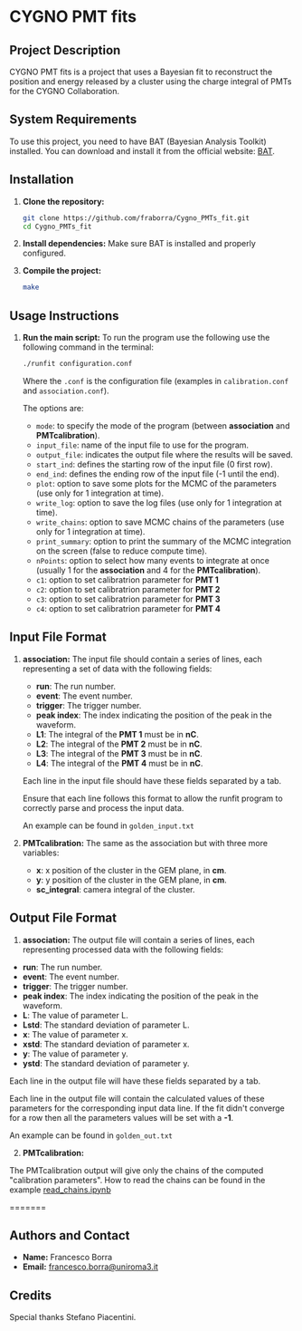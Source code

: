 # CYGNO PMT fits

## Project Description

CYGNO PMT fits is a project that uses a Bayesian fit to reconstruct the position and energy released by a cluster using the charge integral of PMTs for the CYGNO Collaboration.

## System Requirements

To use this project, you need to have BAT (Bayesian Analysis Toolkit) installed. You can download and install it from the official website: [BAT](https://bat.mpp.mpg.de).

## Installation

1. **Clone the repository:**
    ```bash
    git clone https://github.com/fraborra/Cygno_PMTs_fit.git
    cd Cygno_PMTs_fit
    ```
    
2. **Install dependencies:**
    Make sure BAT is installed and properly configured.

3. **Compile the project:**
    ```bash
    make
    ```
## Usage Instructions

1. **Run the main script:**
    To run the program use the following use the following command in the terminal: 
    ```bash
    ./runfit configuration.conf
    ```
    Where the `.conf` is the configuration file (examples in `calibration.conf` and `association.conf`).

    The options are:
    - `mode`: to specify the mode of the program (between **association** and **PMTcalibration**).
    - `input_file`: name of the input file to use for the program.
    - `output_file`: indicates the output file where the results will be saved.
    - `start_ind`: defines the starting row of the input file (0 first row).
    - `end_ind`: defines the ending row of the input file (-1 until the end).
    - `plot`: option to save some plots for the MCMC of the parameters (use only for 1 integration at time).
    - `write_log`: option to save the log files (use only for 1 integration at time).
    - `write_chains`: option to save MCMC chains of the parameters (use only for 1 integration at time).
    - `print_summary`: option to print the summary of the MCMC integration on the screen (false to reduce compute time).
    - `nPoints`: option to select how many events to integrate at once (usually 1 for the **association** and 4 for the **PMTcalibration**).
    - `c1`: option to set calibratrion parameter for **PMT 1**
    - `c2`: option to set calibratrion parameter for **PMT 2**
    - `c3`: option to set calibratrion parameter for **PMT 3**
    - `c4`: option to set calibratrion parameter for **PMT 4**


## Input File Format
1. **association:**
    The input file should contain a series of lines, each representing a set of data with the following fields:

    - **run**: The run number.
    - **event**: The event number.
    - **trigger**: The trigger number.
    - **peak index**: The index indicating the position of the peak in the waveform.
    - **L1**: The integral of the **PMT 1** must be in **nC**.
    - **L2**: The integral of the **PMT 2** must be in **nC**.
    - **L3**: The integral of the **PMT 3** must be in **nC**.
    - **L4**: The integral of the **PMT 4** must be in **nC**.

    Each line in the input file should have these fields separated by a tab.

    Ensure that each line follows this format to allow the runfit program to correctly parse and process the input data.

    An example can be found in `golden_input.txt`

1. **PMTcalibration:**
    The same as the association but with three more variables:
    - **x**: x position of the cluster in the GEM plane, in **cm**.
    - **y**: y position of the cluster in the GEM plane, in **cm**.
    - **sc_integral**: camera integral of the cluster.

## Output File Format

1. **association:**
The output file will contain a series of lines, each representing processed data with the following fields:

- **run**: The run number.
- **event**: The event number.
- **trigger**: The trigger number.
- **peak index**: The index indicating the position of the peak in the waveform.
- **L**: The value of parameter L.
- **Lstd**: The standard deviation of parameter L.
- **x**: The value of parameter x.
- **xstd**: The standard deviation of parameter x.
- **y**: The value of parameter y.
- **ystd**: The standard deviation of parameter y.

Each line in the output file will have these fields separated by a tab.

Each line in the output file will contain the calculated values of these parameters for the corresponding input data line. If the fit didn't converge for a row then all the parameters values will be set with a **-1**.

An example can be found in `golden_out.txt`

2. **PMTcalibration:**
   
The PMTcalibration output will give only the chains of the computed "calibration parameters". How to read the chains can be found in the example [read_chains.ipynb](./read_chains.ipynb)

=======

## Authors and Contact

- **Name:** Francesco Borra
- **Email:** francesco.borra@uniroma3.it
## Credits

Special thanks Stefano Piacentini.
